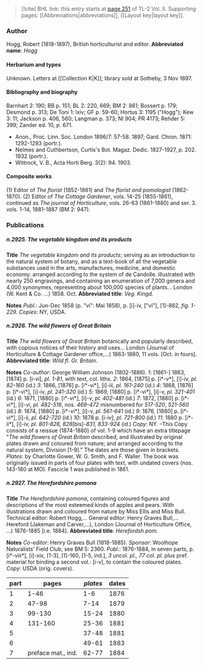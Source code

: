 > [!cite] BHL link: this entry starts at [page 251](https://www.biodiversitylibrary.org/page/33068493) of TL-2 Vol. II.
> Supporting pages: [[Abbreviations|abbreviations]], [[Layout key|layout key]].

### Author

Hogg, Robert (1818-1897), British horticulturist and editor. 
**Abbreviated name**: *Hogg*

#### Herbarium and types

Unknown. Letters at [[Collection K|K]]; library sold at Sotheby, 3 Nov 1897.

#### Bibliography and biography

Barnhart 2: 190; BB p. 151; BL 2: 220, 669; BM 2: 861; Bossert p. 179; Desmond p. 313; De Toni 1: lxiv; GF p. 59-60; Hortus 3: 1195 ("Hogg"); Kew 3: 11; Jackson p. 406, 560; Langman p. 373; NI 904; PR 4173; Rehder 5: 399; Zander ed. 10, p. 671.
- Anon., Proc. Linn. Soc. London 1896/7: 57-58. 1897; Gard. Chron. 1871: 1292-1293 (portr.).
- Nelmes and Cuthbertson, Curtis's Bot. Magaz. Dedic. 1827-1927, p. 202. 1932 (portr.).
- Wittrock, V. B., Acta Horti Berg. 3(2): 94. 1903.

#### Composite works

(1) Editor of *The florist* (1852-1861) and *The florist and pomologist* (1862-1870).
(2) Editor of *The Cottage Gardener*, vols. 14-25 (1855-1861), continued as *The journal of Horticulture*, vols. 26-63 (1861-1880) and ser. 3. vols. 1-14, 1881-1887 (BM 2: 947).

### Publications

##### n.2925. The vegetable kingdom and its products

**Title**
*The vegetable kingdom and its products*; serving as an introduction to the natural system of botany, and as a text-book of all the vegetable substances used in the arts, manufactures, medicine, and domestic economy: arranged according to the system of de Candolle. illustrated with nearly 250 engravings, and containing an enumeration of 7,000 genera and 4,000 synonymes, representing about 100,000 species of plants... London (W. Kent & Co. ...) 1858. Oct.
**Abbreviated title**: *Veg. Kingd.*

**Notes**
*Publ*.: Jun-Dec 1858 (p. "vi": Mai 1858), p. \[i\]-iv, \["vi"\], \[1\]-882, *fig. 1-229. Copies*: NY, USDA.

##### n.2926. The wild flowers of Great Britain

**Title**
*The wild flowers of Great Britain* botanically and popularly described, with copious notices of their history and uses... London (Journal of Horticulture & Cottage Gardener office,...) 1863-1880, 11 vols. \[Oct. in fours\].
**Abbreviated title**: *Wild fl. Gr. Britain*.

**Notes**
*Co-author*: George William Johnson (1802-1886).
*1*: \[1861-\] 1863, \[1874\] p. \[i-vi\], *pl. 1-81*, with text, col. liths.
*2*: 1864, \[1875\] p. \[i\*-v\*\], \[i\]-iv, *pl. 82-160* (id.) *3*: 1866, \[1876\] p. \[i\*-vi\*\], \[i\]-iii, *pl. 161-240* (id.) *4*: 1868, \[1876\] p. \[i\*-vi\*\], \[i\]-iv, *pl. 241-320* (id.) *5*: 1869, \[1880\] p. \[i\*-vi\*\], \[i\]-v, *pl. 321-401* (id.) *6*: 1871, \[1880\] p. \[i\*-vi\*\], \[i\]-v, *pl. 402-481* (id.) *7*: 1872, \[1880\] p. \[i\*-vi\*\], \[i\]-vi, *pl. 482-516*, nos. *469-472* misnumbered for *517-520*, *521-560* (id.)
*8*: 1874, \[1880\] p. \[i\*-vi\*\], \[i\]-v, *pl. 561-641* (id.) *9*: 1876, \[1880\] p. \[i\*-vi\*\], \[i\]-ii, *pl. 642-720* (id.) *10*: 1878 p. \[i-iv\], *pl. 721-800* (id.)
*11*: 1880 p. \[i\*-ii\*\], \[i\]-iv, *pl. 801-828, 828*\[bis\]-*831, 833-924* (id.) *Copy*: NY. –This Copy consists of a reissue (1874-1880) of vol. 1-9 which have an extra titlepage "*The wild flowers of Great Britain* described, and illustrated by original plates drawn and coloured from nature; and arranged according to the natural system, Division \[1-9\]." The dates are those given in brackets. *Plates*: by Charlotte Gower, W. G. Smith, and F. Waller.
The book was originally issued in parts of four plates with text, with undated covers (nos. 143-160 at MO). Fascicle 1 was published in 1861.

##### n.2927. The Herefordshire pomona

**Title**
*The Herefordshire pomona*, containing coloured figures and descriptions of the most esteemed kinds of apples and pears. With illustrations drawn and coloured from nature by Miss Ellis and Miss Bull. Technical editor: Robert Hogg,... General editor: Henry Graves Bull,... Hereford (Jakeman and Carver,...), London (Journal of Horticulture Office, ...) 1876-1885 \[i.e. 1884\].
**Abbreviated title**: *Herefordsh pom.*

**Notes**
*Co-editor*: Henry Graves Bull (1818-1885).
*Sponsor*: Woolhope Naturalists' Field Club, see BM 5: 2360.
*Publ*.: 1876-1884, in seven parts, p. \[i\*-viii\*\], \[i\]-xix, \[1-3\], \[1\]-160, \[1-5, ind.\], *3* uncol. *pl., 77* col. *pl*. plus pref. material for binding a second vol.: \[i-v\], to contain the coloured plates.
*Copy*: USDA (orig. covers).

|part	|pages	|*plates*	|dates|
|---	|---	|---	|---	|
|1	|1-46	|1-6	|1876|
|2	|47-98	|7-14	|1879|
|3	|99-130	|15-24	|1880|
|4	|131-160	|25-36	|1881|
|5	|	|37-48	|1881|
|6	|	|49-61	|1883|
|7	|preface mat., ind.	|62-77	|1884|

